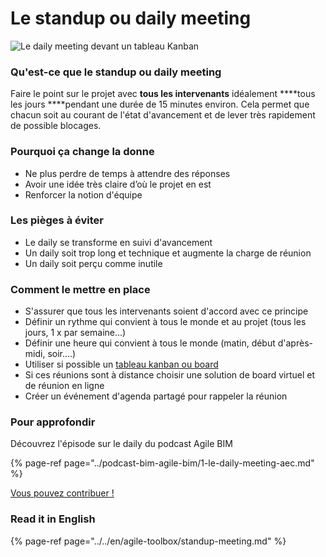 # Le standup ou daily meeting

![Le daily meeting devant un tableau Kanban](../../.gitbook/assets/undraw_scrum_board_cesn.png)

### Qu'est-ce que le standup ou daily meeting

Faire le point sur le projet avec **tous les intervenants** idéalement ****tous les jours ****pendant une durée de 15 minutes environ. Cela permet que chacun soit au courant de l'état d'avancement et de lever très rapidement de possible blocages.  

### Pourquoi ça change la donne

* Ne plus perdre de temps à attendre des réponses
* Avoir une idée très claire d’où le projet en est 
*  Renforcer la notion d'équipe 

### Les pièges à éviter

* Le daily se transforme en suivi d'avancement
* Un daily soit trop long et technique et augmente la charge de réunion 
* Un daily soit perçu comme inutile 

### Comment le mettre en place 

* S'assurer que tous les intervenants soient d'accord avec ce principe 
* Définir un rythme qui convient à tous le monde et au projet \(tous les jours, 1 x par semaine...\) 
* Définir une heure qui convient à tous le monde \(matin, début d'après-midi, soir....\)
* Utiliser si possible un [tableau kanban ou board](tableau-kanban-board.md)
* Si ces réunions sont à distance choisir une solution de board virtuel et de réunion en ligne 
* Créer un événement d'agenda partagé pour rappeler la réunion 

### Pour approfondir 

Découvrez l'épisode sur le daily du podcast Agile BIM 

{% page-ref page="../podcast-bim-agile-bim/1-le-daily-meeting-aec.md" %}

[Vous pouvez contribuer ! ](../communaute-agile-bim/contribuer.md)

### Read it in English 

{% page-ref page="../../en/agile-toolbox/standup-meeting.md" %}



